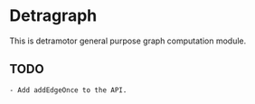 # Detragraph

This is detramotor general purpose graph computation module.

## TODO

```
- Add addEdgeOnce to the API.
```
